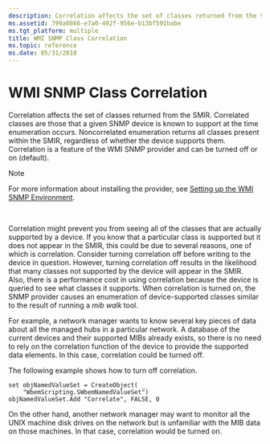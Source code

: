 ```yaml
---
description: Correlation affects the set of classes returned from the SMIR.
ms.assetid: 799a0866-e7a0-492f-956e-b13bf591babe
ms.tgt_platform: multiple
title: WMI SNMP Class Correlation
ms.topic: reference
ms.date: 05/31/2018
---
```


# WMI SNMP Class Correlation

Correlation affects the set of classes returned from the SMIR. Correlated classes are those that a given SNMP device is known to support at the time enumeration occurs. Noncorrelated enumeration returns all classes present within the SMIR, regardless of whether the device supports them. Correlation is a feature of the WMI SNMP provider and can be turned off or on (default).

> [!Note]  
> For more information about installing the provider, see [Setting up the WMI SNMP Environment](setting-up-the-wmi-snmp-environment.md).

 

Correlation might prevent you from seeing all of the classes that are actually supported by a device. If you know that a particular class is supported but it does not appear in the SMIR, this could be due to several reasons, one of which is correlation. Consider turning correlation off before writing to the device in question. However, turning correlation off results in the likelihood that many classes not supported by the device will appear in the SMIR. Also, there is a performance cost in using correlation because the device is queried to see what classes it supports. When correlation is turned on, the SNMP provider causes an enumeration of device-supported classes similar to the result of running a *mib walk* tool.

For example, a network manager wants to know several key pieces of data about all the managed hubs in a particular network. A database of the current devices and their supported MIBs already exists, so there is no need to rely on the correlation function of the device to provide the supported data elements. In this case, correlation could be turned off.

The following example shows how to turn off correlation.


```VB
set objNamedValueSet = CreateObject( _
    "WbemScripting.SWbemNamedValueSet") 
objNamedValueSet.Add "Correlate", FALSE, 0
```



On the other hand, another network manager may want to monitor all the UNIX machine disk drives on the network but is unfamiliar with the MIB data on those machines. In that case, correlation would be turned on.

 

 



